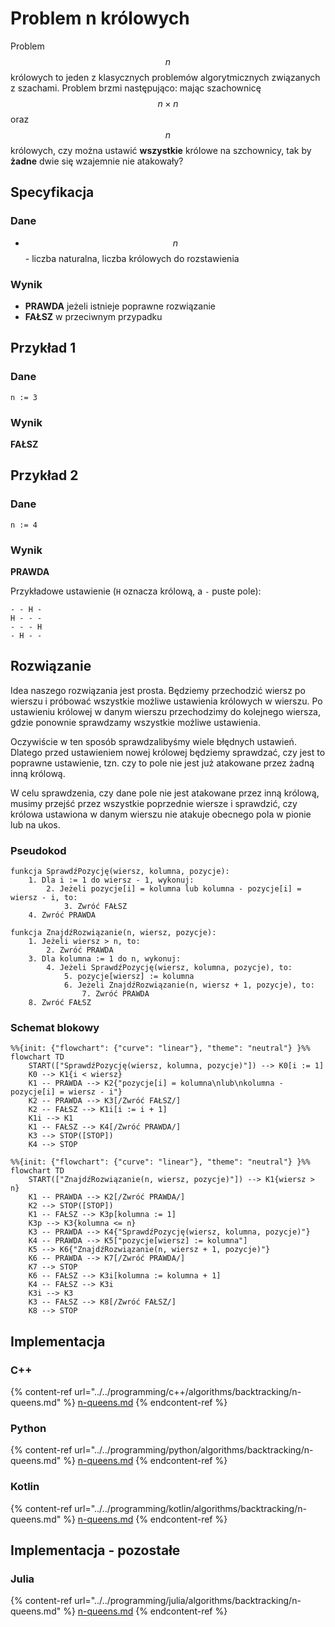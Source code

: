 # Problem n królowych

Problem $$n$$ królowych to jeden z klasycznych problemów algorytmicznych związanych z szachami. Problem brzmi następująco: mając szachownicę $$n\times n$$ oraz $$n$$ królowych, czy można ustawić **wszystkie** królowe na szchownicy, tak by **żadne** dwie się wzajemnie nie atakowały?

## Specyfikacja

### Dane

- $$n$$ - liczba naturalna, liczba królowych do rozstawienia

### Wynik

- **PRAWDA** jeżeli istnieje poprawne rozwiązanie
- **FAŁSZ** w przeciwnym przypadku

## Przykład 1

### Dane

```
n := 3
```

### Wynik

**FAŁSZ**

## Przykład 2

### Dane

```
n := 4
```

### Wynik

**PRAWDA**

Przykładowe ustawienie (`H` oznacza królową, a `-` puste pole):

```
- - H -
H - - -
- - - H
- H - -
```

## Rozwiązanie

Idea naszego rozwiązania jest prosta. Będziemy przechodzić wiersz po wierszu i próbować wszystkie możliwe ustawienia królowych w wierszu. Po ustawieniu królowej w danym wierszu przechodzimy do kolejnego wiersza, gdzie ponownie sprawdzamy wszystkie możliwe ustawienia.

Oczywiście w ten sposób sprawdzalibyśmy wiele błędnych ustawień. Dlatego przed ustawieniem nowej królowej będziemy sprawdzać, czy jest to poprawne ustawienie, tzn. czy to pole nie jest już atakowane przez żadną inną królową.

W celu sprawdzenia, czy dane pole nie jest atakowane przez inną królową, musimy przejść przez wszystkie poprzednie wiersze i sprawdzić, czy królowa ustawiona w danym wierszu nie atakuje obecnego pola w pionie lub na ukos.

### Pseudokod

```
funkcja SprawdźPozycję(wiersz, kolumna, pozycje):
    1. Dla i := 1 do wiersz - 1, wykonuj:
        2. Jeżeli pozycje[i] = kolumna lub kolumna - pozycje[i] = wiersz - i, to:
            3. Zwróć FAŁSZ
    4. Zwróć PRAWDA
```

```
funkcja ZnajdźRozwiązanie(n, wiersz, pozycje):
    1. Jeżeli wiersz > n, to:
        2. Zwróć PRAWDA
    3. Dla kolumna := 1 do n, wykonuj:
        4. Jeżeli SprawdźPozycję(wiersz, kolumna, pozycje), to:
            5. pozycje[wiersz] := kolumna
            6. Jeżeli ZnajdźRozwiązanie(n, wiersz + 1, pozycje), to:
                7. Zwróć PRAWDA
    8. Zwróć FAŁSZ
```

### Schemat blokowy

```mermaid
%%{init: {"flowchart": {"curve": "linear"}, "theme": "neutral"} }%%
flowchart TD
    START(["SprawdźPozycję(wiersz, kolumna, pozycje)"]) --> K0[i := 1]
    K0 --> K1{i < wiersz}
    K1 -- PRAWDA --> K2{"pozycje[i] = kolumna\nlub\nkolumna - pozycje[i] = wiersz - i"}
    K2 -- PRAWDA --> K3[/Zwróć FAŁSZ/]
    K2 -- FAŁSZ --> K1i[i := i + 1]
    K1i --> K1
    K1 -- FAŁSZ --> K4[/Zwróć PRAWDA/]
    K3 --> STOP([STOP])
    K4 --> STOP
```

```mermaid
%%{init: {"flowchart": {"curve": "linear"}, "theme": "neutral"} }%%
flowchart TD
    START(["ZnajdźRozwiązanie(n, wiersz, pozycje)"]) --> K1{wiersz > n}
    K1 -- PRAWDA --> K2[/Zwróć PRAWDA/]
    K2 --> STOP([STOP])
    K1 -- FAŁSZ --> K3p[kolumna := 1]
    K3p --> K3{kolumna <= n}
    K3 -- PRAWDA --> K4{"SprawdźPozycję(wiersz, kolumna, pozycje)"}
    K4 -- PRAWDA --> K5["pozycje[wiersz] := kolumna"]
    K5 --> K6{"ZnajdźRozwiązanie(n, wiersz + 1, pozycje)"}
    K6 -- PRAWDA --> K7[/Zwróć PRAWDA/]
    K7 --> STOP
    K6 -- FAŁSZ --> K3i[kolumna := kolumna + 1]
    K4 -- FAŁSZ --> K3i
    K3i --> K3
    K3 -- FAŁSZ --> K8[/Zwróć FAŁSZ/]
    K8 --> STOP
```

## Implementacja

### C++

{% content-ref url="../../programming/c++/algorithms/backtracking/n-queens.md" %}
[n-queens.md](../../programming/c++/algorithms/backtracking/n-queens.md)
{% endcontent-ref %}

### Python

{% content-ref url="../../programming/python/algorithms/backtracking/n-queens.md" %}
[n-queens.md](../../programming/python/algorithms/backtracking/n-queens.md)
{% endcontent-ref %}

### Kotlin

{% content-ref url="../../programming/kotlin/algorithms/backtracking/n-queens.md" %}
[n-queens.md](../../programming/kotlin/algorithms/backtracking/n-queens.md)
{% endcontent-ref %}

## Implementacja - pozostałe

### Julia

{% content-ref url="../../programming/julia/algorithms/backtracking/n-queens.md" %}
[n-queens.md](../../programming/julia/algorithms/backtracking/n-queens.md)
{% endcontent-ref %}
